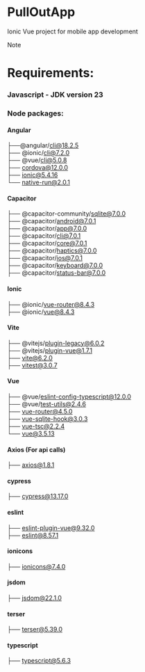 # PullOutApp
Ionic Vue project for mobile app development

> [!NOTE]
> # **Requirements:** <br>
> ### Javascript - JDK version 23 <br>
> ### Node packages: <br>
> #### Angular
> ├──@angular/cli@18.2.5 <br>
> ├── @ionic/cli@7.2.0 <br> 
> ├── @vue/cli@5.0.8 <br>
> ├── cordova@12.0.0 <br>
> ├── ionic@5.4.16 <br>
> └── native-run@2.0.1 <br>
> #### Capacitor <br>
> ├── @capacitor-community/sqlite@7.0.0 <br>
> ├── @capacitor/android@7.0.1 <br>
> ├── @capacitor/app@7.0.0 <br>
> ├── @capacitor/cli@7.0.1 <br>
> ├── @capacitor/core@7.0.1 <br>
> ├── @capacitor/haptics@7.0.0 <br>
> ├── @capacitor/ios@7.0.1 <br>
> ├── @capacitor/keyboard@7.0.0 <br>
> ├── @capacitor/status-bar@7.0.0 <br>
> #### Ionic <br>
> ├── @ionic/vue-router@8.4.3 <br>
> ├── @ionic/vue@8.4.3 <br>
> #### Vite <br>
> ├── @vitejs/plugin-legacy@6.0.2 <br>
> ├── @vitejs/plugin-vue@1.7.1 <br>
> ├── vite@6.2.0 <br>
> ├── vitest@3.0.7 <br>
> #### Vue <br>
> ├── @vue/eslint-config-typescript@12.0.0 <br>
> ├── @vue/test-utils@2.4.6 <br>
> ├── vue-router@4.5.0 <br>
> ├── vue-sqlite-hook@3.0.3 <br>
> ├── vue-tsc@2.2.4 <br>
> └── vue@3.5.13 <br>
> #### Axios (For api calls) <br>
> ├── axios@1.8.1 <br>
> #### cypress <br>
> ├── cypress@13.17.0 <br>
> #### eslint <br>
> ├── eslint-plugin-vue@9.32.0 <br>
> ├── eslint@8.57.1 <br>
> #### ionicons <br>
> ├── ionicons@7.4.0 <br>
> #### jsdom <br>
> ├── jsdom@22.1.0 <br>
> #### terser <br>
> ├── terser@5.39.0 <br>
> #### typescript <br>
> ├── typescript@5.6.3 <br>

